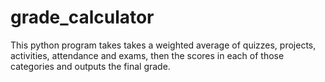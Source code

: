 # grade_calculator

This python program takes takes a weighted average of quizzes, projects, activities, attendance and exams, then the scores in each of those categories and outputs the final grade.
